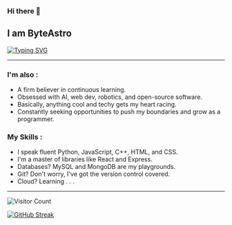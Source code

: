 ### Hi there 👋 
## I am ByteAstro
[![Typing SVG](https://readme-typing-svg.herokuapp.com?font=Fira+Code&pause=1000&random=false&width=535&lines=A+coding+enthusiast+with+a+passion+for;building+things+that+matter.;A+believer+of+Programming+is+superpower.;A+ProblemSolver%E2%9C%85+%2F+The+Enigma+Eraser%E2%9D%8C)](https://git.io/typing-svg)

***
### I'm also :
- A firm believer in continuous learning.
- Obsessed with AI, web dev, robotics, and open-source software.
- Basically, anything cool and techy gets my heart racing.
- Constantly seeking opportunities to push my boundaries and grow as a programmer.
 
### My Skills :
- I speak fluent Python, JavaScript, C++, HTML, and CSS.
- I'm a master of libraries like React and Express.
- Databases? MySQL and MongoDB are my playgrounds.
- Git? Don't worry, I've got the version control covered.
- Cloud? Learning . . .

***
![Visitor Count](https://profile-counter.glitch.me/ByteAstro/count.svg)
<!-- ![](https://komarev.com/ghpvc/?username=byteastro&color=blueviolet&style=for-the-badge) -->

[![GitHub Streak](https://github-readme-streak-stats-uvud.vercel.app?user=ByteAstro&theme=vision-friendly-dark&hide_border=false)](https://git.io/streak-stats) 
    
<!--
**ByteAstro/ByteAstro** is a ✨ _special_ ✨ repository because its `README.md` (this file) appears on your GitHub profile. 

Here are some ideas to get you started: 
 
- 🔭 I’m currently working on Web-backend_Techs ... where
- 🌱 I’m currently learning ... ML as MachineLearning, python
- 👯 I’m looking to collaborate on ... 
- 🤔 I’m looking for help with ...
- 💬 Ask me about ...
- 📫 How to reach me: ... 
- 😄 Pronouns: ...
- ⚡ Fun fact: ...
-->
